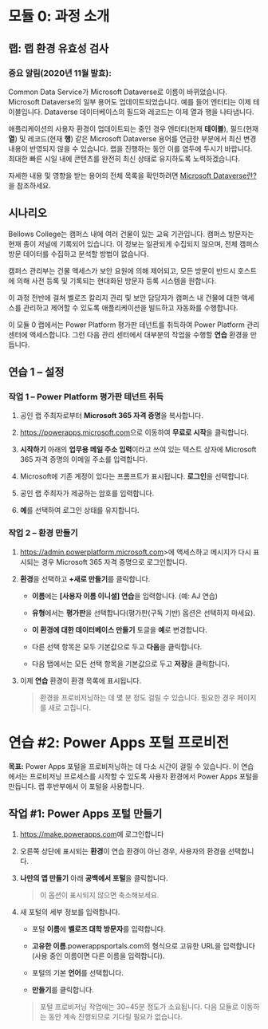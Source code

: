 ﻿---
lab:
    title: '랩: 랩 환경 유효성 검사'
    module: '모듈 0: 과정 소개'
---

모듈 0: 과정 소개
=================================

## 랩: 랩 환경 유효성 검사

### 중요 알림(2020년 11월 발효):
Common Data Service가 Microsoft Dataverse로 이름이 바뀌었습니다. Microsoft Dataverse의 일부 용어도 업데이트되었습니다. 예를 들어 엔터티는 이제 테이블입니다. Dataverse 데이터베이스의 필드와 레코드는 이제 열과 행을 나타냅니다.

애플리케이션의 사용자 환경이 업데이트되는 중인 경우 엔터티(현재 **테이블**), 필드(현재 **열**) 및 레코드(현재 **행**) 같은 Microsoft Dataverse 용어를 언급한 부분에서 최신 변경 내용이 반영되지 않을 수 있습니다. 랩을 진행하는 동안 이를 염두에 두시기 바랍니다. 최대한 빠른 시일 내에 콘텐츠를 완전히 최신 상태로 유지하도록 노력하겠습니다. 

자세한 내용 및 영향을 받는 용어의 전체 목록을 확인하려면 [Microsoft Dataverse란?](https://docs.microsoft.com/ko-kr/powerapps/maker/common-data-service/data-platform-intro#terminology-updates)을 참조하세요.

시나리오
--------

Bellows College는 캠퍼스 내에 여러 건물이 있는 교육 기관입니다. 캠퍼스 방문자는 현재 종이 저널에 기록되어 있습니다. 이 정보는 일관되게 수집되지 않으며, 전체 캠퍼스 방문 데이터를 수집하고 분석할 방법이 없습니다.

캠퍼스 관리부는 건물 액세스가 보안 요원에 의해 제어되고, 모든 방문이 반드시 호스트에 의해 사전 등록 및 기록되는 현대화된 방문자 등록 시스템을 원합니다.

이 과정 전반에 걸쳐 벨로즈 칼리지 관리 및 보안 담당자가 캠퍼스 내 건물에 대한 액세스를 관리하고 제어할 수 있도록 애플리케이션을 빌드하고 자동화를 수행합니다.

이 모듈 0 랩에서는 Power Platform 평가판 테넌트를 취득하여 Power Platform 관리 센터에 액세스합니다. 그런 다음 관리 센터에서 대부분의  작업을 수행할 **연습** 환경을 만듭니다.

## 연습 1 – 설정

### 작업 1 – Power Platform 평가판 테넌트 취득

1. 공인 랩 주최자로부터 **Microsoft 365 자격 증명**을 복사합니다.

2. <https://powerapps.microsoft.com>으로 이동하여 **무료로 시작**을 클릭합니다.

3. **시작하기** 아래의 **업무용 메일 주소 입력**이라고 쓰여 있는 텍스트 상자에 Microsoft 365 자격 증명의 이메일 주소를 입력합니다.

4. Microsoft에 기존 계정이 있다는 프롬프트가 표시됩니다. **로그인**을 선택합니다.

5. 공인 랩 주최자가 제공하는 암호를 입력합니다. 

6. **예**를 선택하여 로그인 상태를 유지합니다.

### 작업 2 – 환경 만들기

1.  <https://admin.powerplatform.microsoft.com>>에 액세스하고 메시지가 다시 표시되는 경우 Microsoft 365 자격 증명으로 로그인합니다.

2. **환경**을 선택하고 **+새로 만들기**를 클릭합니다.

    - **이름**에는 **[사용자 이름 이니셜] 연습**을 입력합니다. (예: AJ 연습)
    
    - **유형**에서는 **평가판**을 선택합니다(평가판(구독 기반) 옵션은 선택하지 마세요).
    
    - **이 환경에 대한 데이터베이스 만들기** 토글을 **예**로 변경합니다.
    
    - 다른 선택 항목은 모두 기본값으로 두고 **다음**을 클릭합니다.
    
    - 다음 탭에서는 모든 선택 항목을 기본값으로 두고 **저장**을 클릭합니다.

3. 이제 **연습** 환경이 환경 목록에 표시됩니다. 

    > 환경을 프로비저닝하는 데 몇 분 정도 걸릴 수 있습니다. 필요한 경우 페이지를 새로 고칩니다.

# 연습 \#2: Power Apps 포털 프로비전

**목표:** Power Apps 포털을 프로비저닝하는 데 다소 시간이 걸릴 수 있습니다. 이 연습에서는 프로비저닝 프로세스를 시작할 수 있도록 사용자 환경에서 Power Apps 포털을 만듭니다. 랩 후반부에서 이 포털을 사용합니다.

## 작업 \#1: Power Apps 포털 만들기

1.  <https://make.powerapps.com>에 로그인합니다

2.  오른쪽 상단에 표시되는 **환경**이 연습 환경이 아닌 경우, 사용자의 환경을 선택합니다.

3.  **나만의 앱 만들기** 아래 **공백에서 포털**을  클릭합니다.

    > 이 옵션이 표시되지 않으면 축소해보세요.

4.  새 포털의 세부 정보를 입력합니다.

    -   포털 **이름**에 **벨로즈 대학 방문자**를 입력합니다.

    -   **고유한 이름**.powerappsportals.com의 형식으로 고유한 URL을 입력합니다(사용 중인 이름이면 다른 이름을 입력합니다).

    -   포털의 기본  **언어**를 선택합니다.

    -   **만들기**를 클릭합니다.

    > 포털 프로비저닝 작업에는 30~45분 정도가 소요됩니다. 다음 모듈로 이동하는 동안 계속 진행되므로 기다릴 필요가 없습니다.
